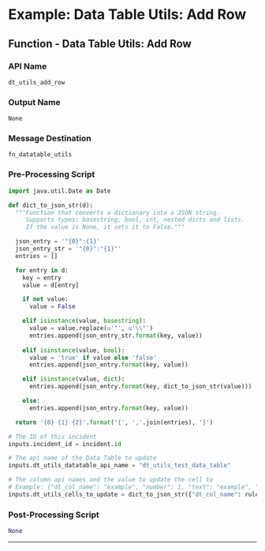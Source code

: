 <!--
    DO NOT MANUALLY EDIT THIS FILE
    THIS FILE IS AUTOMATICALLY GENERATED WITH resilient-sdk codegen
-->

# Example: Data Table Utils: Add Row

## Function - Data Table Utils: Add Row

### API Name
`dt_utils_add_row`

### Output Name
`None`

### Message Destination
`fn_datatable_utils`

### Pre-Processing Script
```python
import java.util.Date as Date

def dict_to_json_str(d):
  """Function that converts a dictionary into a JSON string.
     Supports types: basestring, bool, int, nested dicts and lists.
     If the value is None, it sets it to False."""

  json_entry = '"{0}":{1}'
  json_entry_str = '"{0}":"{1}"'
  entries = [] 

  for entry in d:
    key = entry
    value = d[entry]

    if not value:
      value = False

    elif isinstance(value, basestring):
      value = value.replace(u'"', u'\\"')
      entries.append(json_entry_str.format(key, value))
    
    elif isinstance(value, bool):
      value = 'true' if value else 'false'
      entries.append(json_entry.format(key, value))

    elif isinstance(value, dict):
      entries.append(json_entry.format(key, dict_to_json_str(value)))

    else:
      entries.append(json_entry.format(key, value))

  return '{0} {1} {2}'.format('{', ','.join(entries), '}')

# The ID of this incident
inputs.incident_id = incident.id

# The api name of the Data Table to update
inputs.dt_utils_datatable_api_name = "dt_utils_test_data_table"

# The column api names and the value to update the cell to
# Example: {"dt_col_name": "example", "number": 1, "text": "example", "datetime": Date().getTime(), "boolean": True, "select": "1", "multi_select": ["a", "b"]}
inputs.dt_utils_cells_to_update = dict_to_json_str({"dt_col_name": rule.properties.dt_name_field, "number": rule.properties.dt_number_field, "text": rule.properties.dt_text_field, "datetime": rule.properties.dt_datetime_field, "boolean": rule.properties.dt_boolean_field, "select": rule.properties.dt_select_field, "multi_select": rule.properties.dt_multi_select_field})

```

### Post-Processing Script
```python
None
```

---

